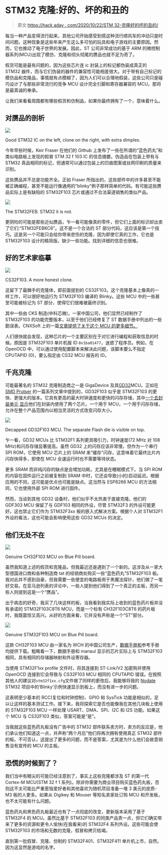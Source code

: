 # STM32 克隆:好的、坏的和丑的

> 原文:[https://hack aday . com/2020/10/22/STM 32-克隆好的坏的丑的/](https://hackaday.com/2020/10/22/stm32-clones-the-good-the-bad-and-the-ugly/)

每当一种产品变得流行起来，其他公司开始感受到搭这种流行顺风车的冲动只是时间问题。这种现象是这些年来产生这么多可怕的玩具和电子游戏的主要原因。然而，它也推动了电子世界的发展。因此，ST 公司非常成功的基于 ARM 的微控制器系列(MCU)出现了模仿、克隆和彻头彻尾的赝品也就不足为奇了。

假货可能是最有问题的，因为这些芯片连 ic 封装上的标记都伪装成真正的 STM32 器件，而与它们伪装的器件的兼容性可能相差很大。对于带有自己标记的模仿品和克隆品，事情就有点模糊了，因为人们可以合理地假装，这些公司只是碰巧设计了与那些非常流行的竞争 MCU 设计完全引脚和寄存器兼容的 MCU。那将是最真诚的奉承。

让我们来看看周围都有哪些假货和仿制品，如果你最终拥有了一个，意味着什么。

## 对赝品的剖析

[![](../Images/6885370ccae436f3206c21cfac6e3dae.png)](https://hackaday.com/wp-content/uploads/2020/10/stm32_bad_fake.jpg)

Good STM32 IC on the left, clone on the right, with extra dimples.

今年早些时候，Keir Fraser 在他们的 Github 上发布了一些在所谓的“蓝色药丸”和类似电路板上发现的假冒 STM 32 f 103 IC 的信息摘要。伪造品在包装上带有与 STM32 真品相同的标记，但通常可以通过包装上的凹痕图案或丝网印刷的质量来识别。

这些赝品并不总是功能齐全。正如 Fraser 所指出的，这些部件中的许多甚至不能被正确编程，甚至不能运行像通用的“blinky”例子那样简单的代码。有可能这些赝品实际上是有缺陷的 STM32F103 芯片或通过不合法渠道销售的类似产品。

[![](../Images/4e687d63f412c921ad7c92182bb67294.png)](https://hackaday.com/wp-content/uploads/2020/10/stm32_feb_lowdensity.jpg)

The STM32FEB. STM32 it is not.

更阴险的可能是那些近似赝品，乍一看可能像真的零件，但它们上面的标识却出卖了它们:“STM32FEBKC6”。这不是一个合法的 ST 部分代码，这应该是第一个技巧。这是另一个可能只会给你带来悲伤的克隆，因为即使它真的工作，它也是 STM32F103 设计的精简版，缺少一些功能。找到详细的信息也很难。

## 好的艺术家临摹

[![](../Images/23cea7eafa89f7b92997f3919dd6c8af.png)](https://hackaday.com/wp-content/uploads/2020/10/CS32-CS32F103C8T6.jpg)

CS32F103\. A more honest clone.

这留下了最棘手的克隆体，即前面提到的 CS32F103。这个克隆基本上像真的一样工作，可以很好地运行为 STM32F103 编译的 Blinky。这些 MCU 中的一些甚至可能被标记为 ST 部分，使得它们很难被最终识别。

其中一些由 CKS 制造(中科芯微)，一家中国公司，他们显然已经制作了 STM32F103 的功能完整版本，以至于他们已经修复了 ST 数据手册中列出的一些勘误表。CNXSoft 上的一篇[文章提供了关于这个 MCU 的更多细节。](https://www.cnx-software.com/2019/02/10/cs32-mcu-stm32-clone-bluepill-board/)

人们很快就会发现，这种芯片的一个主要区别在于对它进行编程和获取信息的时候。原因是 STM32F103 单片机报 ID `0x1ba01477`，迷惑了程序员。例如，在 OpenOCD 中，可以通过使用配置脚本来解决此问题，该脚本要么不指定 CPUTAPID (0)，要么指定由 CS32 MCU 报告的 ID。

## 千兆克隆

可能最著名的 STM32 克隆制造商之一是 GigaDevice 及其[GD32](https://www.cnx-software.com/2015/12/21/gigadevice-gd32-is-a-faster-software-and-pin-to-pin-stm32-compatible-cortex-m3-mcu/)MCU。正如在 [SMD Prutser](https://smdprutser.nl/blog/stm32f103-vs-gd32f103/) 的一篇系列文章中提到的，GD32F103 似乎是 STM32F103 的更快、更强大的版本。它具有更高的最大时钟速度和更快的闪存存储，其中[一个去封装单元](https://zeptobars.com/en/read/GD32F103CBT6-mcm-serial-flash-Giga-Devices) [显示](https://www.eevblog.com/forum/microcontrollers/cheap-bluepill-very-likely-it-has-fake-stm32-right/175/)他们在封装内使用了两个芯片。一个用于 MCU，一个用于闪存存储，允许在整个产品范围内以相当灵活的方式改变闪存大小。

[![](../Images/cb59c031405b1589dba95032b0d67741.png)](https://hackaday.com/wp-content/uploads/2020/10/GD32F103CBT6-MCM.jpg)

Decapped GD32F103 MCU. The separate Flash die is visible on top.

乍一看，GD32 MCUs 比 STM32F1 系列更具吸引力，时钟速度(72 MHz 对 108 MHz)和闪存存储显著提高。虽然 GD32 上的闪存应该非常慢，但作为一个串行 SPI ROM，它使用 MCU 芯片上的 SRAM 来“缓存”闪存，这意味着它最终比片内闪存快得多，即使在 MCU 全速运行时也不需要等待状态。

更多 SRAM 而非纯闪存的缺点是会增加功耗，尤其是在睡眠模式下。当 SPI ROM 的内容在固件运行之前被复制到 SRAM 中时，它还会导致(小的)启动延迟。根据应用的不同，这可能是优点也可能是缺点。这当然与 ESP8266 MCU 的方法相同，它也使用外部 SPI ROM 进行固件。

然而，当谈到其他 GD32 设备时，他们似乎不太热衷于直接克隆。他们的 GDF303 MCU 保留了与 GDF103 相同的外设，尽管 STM32F3 的外设可能更好。这也禁止它们作为 STM32F3xx 板的嵌入式解决方案。根据个人对 STM32F1 外设的看法，这也可能会影响使用这些 GD32 MCUs 的决定。

## 他们无处不在

[![](../Images/76e61d94ccb6685722c99fcdb3e034eb.png)](https://hackaday.com/wp-content/uploads/2020/10/ch32f103-1_resized.jpg)

Genuine CH32F103 MCU on Blue Pill board.

虽然我知道上述的假货和克隆品，但我最近还是遇到了一个新的。这涉及从一家大型德国进口商和各种制造商 tat 的经销商处购买一些“蓝色药丸”STM32F103 板。我对此并不感到自豪，但我需要一些便宜的电路板用于黑魔法探针，他们做了一笔好交易。在亚马逊列表的评论中，一些人提到他们得到了一个真正的主板，而另一些人则提到这是一个“赝品”。

出于病态的好奇，我买了几块这样的板，当我看到我实际上收到的蓝色药片板并没有承诺的 STM32F103C8T6 MCU，而是一个标有 CH32F103C8T6 的药片板时，我既震惊又高兴。从好的方面来看，它并没有声称是一个“ST”部分。

[![](../Images/815d0a81672d5d3e2b076925c1edccb1.png)](https://hackaday.com/wp-content/uploads/2020/10/stm32f103_resized.jpg)

Genuine STM32F103 MCU on Blue Pill board.

这款 CH32F103 MCU 由一家名为 WCH 的中国公司生产，[数据手册和](http://www.wch.cn/search?q=CH32F103&t=all)参考手册均提供下载。粗略看一下，数据手册和 manaul 显示的芯片实际上与 STM32F103 相同，具有相同的存储器映射和外设寄存器。

当使用 STM32F1xx profile 文件时，将其连接到 ST-Link/V2 加密狗并使用 OpenOCD 连接到它会导致与 CS32F103 MCU 相同的 CPUTAPID 错误。在按照其他人的建议对`stm32f1xx.cfg`文件做了同样的更改后，我能够将我的 [Nodate](https://github.com/MayaPosch/Nodate) STM32 项目中的‘Blinky’示例快速显示到板上，而没有进一步的问题。

这表明至少基本的 RCC(复位和时钟控制)、GPIO 和 SysTick 功能是相似的，足以让这样的基本测试工作。接下来，我将探索它是否也能像我在其他几块板上使用的 STM32F103 MCU 一样处理 USART、DMA、SPI、I2C 和 I2S 功能。如果这个 MCU 与 CS32F103 类似，答案可能是“是”。

当我就这些蓝色药丸板没有广告中的 STM32 部件联系卖方时，卖方的反应是，他们承认他们知道这一点，并声称“两个月后”他们将再次拥有使用真正 STM32 部件的板。不可否认，这提出了更多的问题，而不是答案，尤其是为什么他们会故意销售没有宣传的 MCU 的主板。

## 恐慌的时候到了？

我们当中有眼尖的可能已经注意到了，事实上这些克隆都涉及 ST 的第一代 Cortex-M MCU(STM 32 f 1 系列)。除非你需要为商业项目购买蓝色药丸板，否则这不太可能比严重惹恼爱好者和其他喜欢为随机项目准备一堆 3 美元的皮质-M3 板的人更多。如果从 Digikey 和 Mouser 等知名卖家处订购 MCU 和开发板，也不太可能有什么问题。

蓝色药丸和黑色药丸板最近也有了一点彻底的改变，更新版本采用了基于 STM32F4 的 MCU。虽然比基于 STM32F103 的同类产品贵一点，但它们确实带来了更多的资源和更令人愉快(在我看来)的 STM32F4 系列外设。这些可能会使 STM32F103 的市场和无数的克隆，假冒和拷贝枯竭。

直到第一批假冒、克隆、仿制的 STM32F401、STM32F411 单片机上市，自然。因为这显然是游戏的名字。